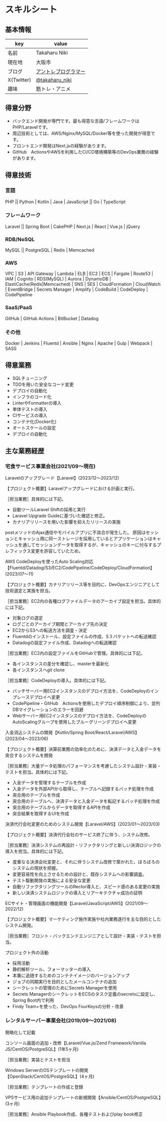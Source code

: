 # スキルシート

## 基本情報

|key|value|
|----|----|
|名前|Takaharu Niki|
|現在地|大阪市|
|ブログ|[アントレプログラマー](https://entreprogrammer.jp/)
|X(Twitter)|[@takaharu_niki](https://twitter.com/takaharu_niki)|
|趣味|筋トレ・アニメ|

## 得意分野

- バックエンド開発が専門です。最も得意な言語/フレームワークはPHP/Laravelです。
- 周辺技術としては、AWS/Nginx/MySQL/Docker等を使った開発が得意です。
- フロントエンド開発はNext.jsの経験があります。
- GitHub　ActionsやAWSを利用したCI/CD環境構築等のDevOps業務の経験があります。

## 得意技術

### 言語

PHP || Python | Kotlin | Java | JavaScript || Go | TypeScript 

### フレームワーク

Laravel || Spring Boot | CakePHP | Next.js | React | Vue.js | jQuery

### RDB/NoSQL

MySQL || PostgreSQL | Redis | Memcached

### AWS

VPC | S3 | API Gateway | Lambda | ELB | EC2 | ECS | Fargate | Route53 | IAM | Cognito | RDS(MySQL) | Aurora | DynamoDB | ElastiCache(Redis|Memcached) | SNS | SES | CloudFormation | CloudWatch | EventBridge | Secrets Manager | Amplify | CodeBuild | CodeDeploy | CodePipeline 

### SaaS/PaaS
GitHub | GitHub Actions | BitBucket | Datadog

### その他
Docker | Jenkins | Fluentd | Ansible | Nginx | Apache | Gulp | Webpack | SASS

## 得意業務

- SQLチューニング
- TDDを用いた安全なコード変更
- デプロイの自動化
- インフラのコード化
- LinterやFormatterの導入
- 単体テストの導入
- CIサービスの導入
- コンテナ化(Docker化)
- オートスケールの設定
- デプロイの自動化

## 主な業務経歴

### 宅食サービス事業会社(2021/09〜現在)

Laravelのアップグレード【Laravel】(2023/12〜2023/12)

【プロジェクト概要】Laravelアップグレードにおける計画と実行。

［担当業務］具体的には下記。
- 自動ツールLaravel Shiftの採用と実行
- Laravel Upgrade Guideに基づいた確認と修正。
- カナリアリリースを用いた影響を抑えたリリースの実施

postメソッドのAjax通信やモバイルアプリに不具合が発生した。
原因はセッションとキャッシュ用に同一ストレージを採用しているとアプリケーションはキャッシュを通してセッションデータを取得するが、キャッシュのキーに付与するプレフィックス変更を許容していたため。

AWS CodeDeployを使ったAuto Scaling対応【Fluentd/Datadog/S3/EC2/CodePipeline/CodeDeploy/CloudFormation】(2023/07〜11)

【プロジェクト概要】カナリアリリース等を目的に、DevOpsエンジニアとして技術選定と実施を担当。

［担当業務］EC2内の各種ログファイルデータのアーカイブ設定を担当。具体的には下記。
- 対象ログの選定
- ログごとのアーカイブ期間とアーカイブ先の決定
- EC2からS3への転送方法を調査・決定
- Fluentdのインストール、設定ファイルの作成、S３バケットへの転送確認
- Datadogの設定ファイル作成、Datadogへの転送確認

［担当業務］EC2内の設定ファイルをGitHubで管理。具体的には下記。
- 各インスタンスの差分を確認し、masterを最新化
- 各インスタンスへgit clone

［担当業務］CodeDeployの導入。具体的には下記。
- バッチサーバー用EC2インスタンスのデプロイ方法を、CodeDeployのインプレースデプロイへ変更
- CodePipeline・GitHub　Actionsを使用したデプロイ順序制御により、並列DBマイグレーションのエラーを回避
- Webサーバー用EC2インスタンスのデプロイ方法を、CodeDeployのAutoScalingグループを使用したブルーグリーンデプロイへ変更

入金消込システムの開発【Kotlin/Spring Boot/React/Laravel/AWS】(2023/04〜2023/06)

【プロジェクト概要】決算前業務の効率化のために、決済データと入金データを突合するシステムを開発

［担当業務］大量データ処理のパフォーマンスを考慮したシステム設計・実装・テストを担当。具体的には下記。
- 入金データを管理するテーブルを作成
- 入金データを外部APIから取得し、テーブルへ記録するバッチ処理を作成
- 突合用のテーブルを作成
- 突合用のテーブルへ、決済データと入金データを転記するバッチ処理を作成
- 突合用のテーブルからデータを取得するAPIを作成
- 突合結果を取得するUIを作成

決済代行会社変更のためのシステム開発【Laravel/AWS】(2023/01〜2023/03)

【プロジェクト概要】決済代行会社のサービス終了に伴う、システム改修。

［担当業務］決済システムの再設計・リファクタリングと新しい決済ロジックの導入を担当。具体的には下記。
- 度重なる決済会社変更と、それに伴うシステム改修で築かれた、ぼろぼろのシステムの現状を把握。
- 変更容易性を向上させるための設計と、既存システムへの影響調査。
- テスト駆動開発の実施による安全な変更
- 自動リファクタリングツールのRector導入と、スピード感のある変更の実施
- 新しい決済システムロジックの導入とリアーキテクチャ成功の証明

ECサイト・管理画面の機能開発【Laravel/JavaScript/AWS】(2021/09〜2022/12)

【プロジェクト概要】マーケティング施作実施や社内業務遂行を主な目的としたシステム開発。

［担当業務］フロント・バックエンドエンジニアとして設計・実装・テストを担当。

プロジェクト外の活動
- 採用活動
- 静的解析ツール、フォーマッターの導入
- 本番に追随するためのコンテナイメージのバージョンアップ
- ジョブの同期実行を目的としたメールコンテナの追加
- シークレットの管理のためにSecrets Managerを使用
- Secrets ManagerのシークレットをECSのタスク定義のsecretsに設定し、Spring Boot内で利用
- Findy Team+を使った、DevOps FourKeysの分析・改善

### レンタルサーバー事業会社(2019/09〜2021/08)

簡略化して記載

コンソール画面の追加・改修【Laravel/Vue.js/Zend Framework/Vanilla JS/CentOS/PostgreSQL】(1年5ヶ月)

［担当業務］実装とテストを担当

Windows ServerのOSテンプレートの開発　【OpenStack/CentOS/PostgreSQL】(4ヶ月)

［担当業務］テンプレートの作成と登録

VPSサービス用の追加テンプレートの新規開発【Ansible/CentOS/PostgreSQL】(3ヶ月)

［担当業務］Ansible Playbook作成、各種テストおよびplay book修正


